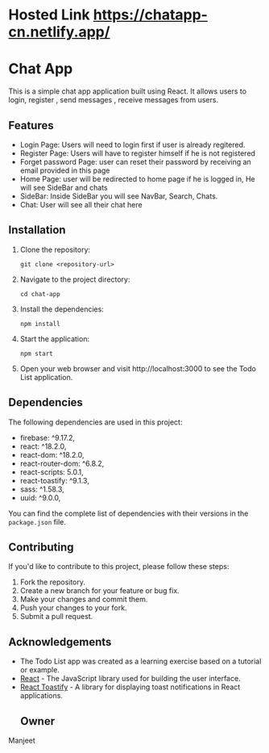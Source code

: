 # Hosted Link  https://chatapp-cn.netlify.app/

# Chat App

This is a simple chat app application built using React. It allows users to login, register , send messages , receive messages from users.

## Features

- Login Page: Users will need to login first if user is already regitered.
- Register Page: Users will have to register himself if he is not registered
- Forget password Page: user can reset their password by receiving an email  provided in this page
- Home Page: user will be redirected to home page if he is logged in, He will see SideBar and chats
- SideBar: Inside SideBar you will see NavBar, Search, Chats.
- Chat: User will see all their chat here

## Installation

1. Clone the repository:
   ```
   git clone <repository-url>
   ```

2. Navigate to the project directory:
   ```
   cd chat-app
   ```

3. Install the dependencies:
   ```
   npm install
   ```

4. Start the application:
   ```
   npm start
   ```

5. Open your web browser and visit http://localhost:3000 to see the Todo List application.

## Dependencies

The following dependencies are used in this project:

-   firebase: ^9.17.2,
-   react: ^18.2.0,
-   react-dom: ^18.2.0,
-   react-router-dom: ^6.8.2,
-   react-scripts: 5.0.1,
-   react-toastify: ^9.1.3,
-   sass: ^1.58.3,
-   uuid: ^9.0.0,

You can find the complete list of dependencies with their versions in the `package.json` file.


## Contributing

If you'd like to contribute to this project, please follow these steps:

1. Fork the repository.
2. Create a new branch for your feature or bug fix.
3. Make your changes and commit them.
4. Push your changes to your fork.
5. Submit a pull request.


## Acknowledgements

- The Todo List app was created as a learning exercise based on a tutorial or example.
- [React](https://reactjs.org/) - The JavaScript library used for building the user interface.
- [React Toastify](https://fkhadra.github.io/react-toastify/) - A library for displaying toast notifications in React applications.
  ## Owner
 Manjeet
